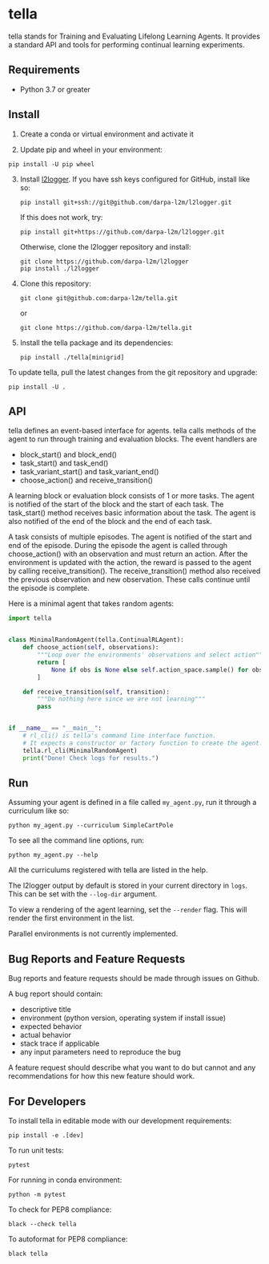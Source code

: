 tella
===========
tella stands for Training and Evaluating Lifelong Learning Agents.
It provides a standard API and tools for performing continual learning experiments.

Requirements
----------------
* Python 3.7 or greater

Install
-------------
1. Create a conda or virtual environment and activate it

2. Update pip and wheel in your environment:
  ```
  pip install -U pip wheel
  ```
3. Install [l2logger](https://github.com/darpa-l2m/l2logger).
   If you have ssh keys configured for GitHub, install like so:
   ```
   pip install git+ssh://git@github.com/darpa-l2m/l2logger.git
   ```
   If this does not work, try:
   ```
   pip install git+https://github.com/darpa-l2m/l2logger.git
   ```
   Otherwise, clone the l2logger repository and install:
   ```
   git clone https://github.com/darpa-l2m/l2logger
   pip install ./l2logger
   ```
4. Clone this repository:
   ```
   git clone git@github.com:darpa-l2m/tella.git
   ```
   or
   ```
   git clone https://github.com/darpa-l2m/tella.git
   ```
5. Install the tella package and its dependencies:
   ```
   pip install ./tella[minigrid]
   ```

To update tella, pull the latest changes from the git repository and upgrade:
```
pip install -U .
```

API
-------------
tella defines an event-based interface for agents.
tella calls methods of the agent to run through training and evaluation blocks.
The event handlers are
 * block_start() and block_end()
 * task_start() and task_end()
 * task_variant_start() and task_variant_end()
 * choose_action() and receive_transition()

A learning block or evaluation block consists of 1 or more tasks.
The agent is notified of the start of the block and the start of each task.
The task_start() method receives basic information about the task.
The agent is also notified of the end of the block and the end of each task.

A task consists of multiple episodes.
The agent is notified of the start and end of the episode.
During the episode the agent is called through choose_action() with an observation and must return an action.
After the environment is updated with the action, the reward is passed to the agent by calling receive_transition().
The receive_transition() method also received the previous observation and new observation.
These calls continue until the episode is complete.

Here is a minimal agent that takes random agents:
```python
import tella


class MinimalRandomAgent(tella.ContinualRLAgent):
    def choose_action(self, observations):
        """Loop over the environments' observations and select action"""
        return [
            None if obs is None else self.action_space.sample() for obs in observations
        ]

    def receive_transition(self, transition):
        """Do nothing here since we are not learning"""
        pass


if __name__ == "__main__":
    # rl_cli() is tella's command line interface function.
    # It expects a constructor or factory function to create the agent.
    tella.rl_cli(MinimalRandomAgent)
    print("Done! Check logs for results.")
```


Run
-------------
Assuming your agent is defined in a file called `my_agent.py`,
run it through a curriculum like so:
```
python my_agent.py --curriculum SimpleCartPole
```

To see all the command line options, run:
```
python my_agent.py --help
```
All the curriculums registered with tella are listed in the help.

The l2logger output by default is stored in your current directory in `logs`.
This can be set with the `--log-dir` argument.

To view a rendering of the agent learning, set the `--render` flag.
This will render the first environment in the list.

Parallel environments is not currently implemented.


Bug Reports and Feature Requests
---------------------------------
Bug reports and feature requests should be made through issues on Github.

A bug report should contain:
 * descriptive title
 * environment (python version, operating system if install issue)
 * expected behavior
 * actual behavior
 * stack trace if applicable
 * any input parameters need to reproduce the bug

A feature request should describe what you want to do but cannot
and any recommendations for how this new feature should work.


For Developers
----------------
To install tella in editable mode with our development requirements:
```
pip install -e .[dev]
```

To run unit tests:
```
pytest
```
For running in conda environment:
```
python -m pytest 
```

To check for PEP8 compliance:
```
black --check tella
```

To autoformat for PEP8 compliance:
```
black tella
```
